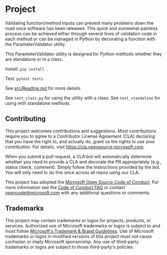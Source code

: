 # Project
Validating function/method inputs can prevent many problems down the road
once software has been released. This quick and somewhat painless process
can be achieved either through several lines of validation code in each
method or can be managed in Python by decorating a function with the
ParameterValidator utility.

This ParameterValidator utility is designed for Python methods whether they are standalone or in a class. 

Install: `pip install .`

Test: `pytest tests`

See [src/Readme.md](./src/Readme.md) for more details.

See `test_class.py` for using the utility with a class.
See `test_standalone` for using with standalone methods. 

## Contributing

This project welcomes contributions and suggestions.  Most contributions require you to agree to a
Contributor License Agreement (CLA) declaring that you have the right to, and actually do, grant us
the rights to use your contribution. For details, visit https://cla.opensource.microsoft.com.

When you submit a pull request, a CLA bot will automatically determine whether you need to provide
a CLA and decorate the PR appropriately (e.g., status check, comment). Simply follow the instructions
provided by the bot. You will only need to do this once across all repos using our CLA.

This project has adopted the [Microsoft Open Source Code of Conduct](https://opensource.microsoft.com/codeofconduct/).
For more information see the [Code of Conduct FAQ](https://opensource.microsoft.com/codeofconduct/faq/) or
contact [opencode@microsoft.com](mailto:opencode@microsoft.com) with any additional questions or comments.

## Trademarks

This project may contain trademarks or logos for projects, products, or services. Authorized use of Microsoft 
trademarks or logos is subject to and must follow 
[Microsoft's Trademark & Brand Guidelines](https://www.microsoft.com/en-us/legal/intellectualproperty/trademarks/usage/general).
Use of Microsoft trademarks or logos in modified versions of this project must not cause confusion or imply Microsoft sponsorship.
Any use of third-party trademarks or logos are subject to those third-party's policies.
